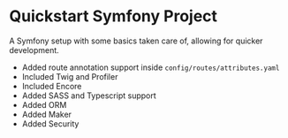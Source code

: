# Quickstart Symfony Project

A Symfony setup with some basics taken care of, allowing for quicker development.

- Added route annotation support inside `config/routes/attributes.yaml`
- Included Twig and Profiler
- Included Encore
- Added SASS and Typescript support
- Added ORM
- Added Maker
- Added Security